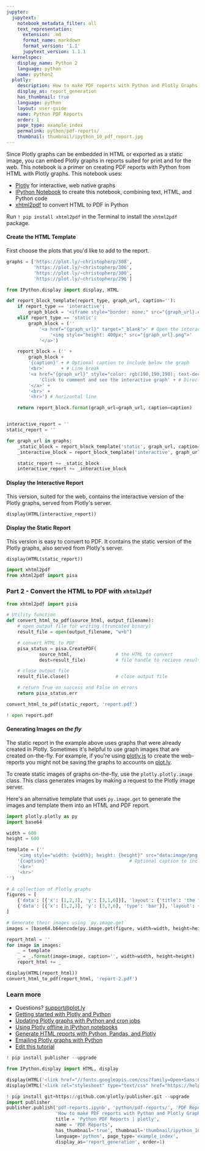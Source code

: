 ```yaml
---
jupyter:
  jupytext:
    notebook_metadata_filter: all
    text_representation:
      extension: .md
      format_name: markdown
      format_version: '1.1'
      jupytext_version: 1.1.1
  kernelspec:
    display_name: Python 2
    language: python
    name: python2
  plotly:
    description: How to make PDF reports with Python and Plotly Graphs.
    display_as: report_generation
    has_thumbnail: true
    language: python
    layout: user-guide
    name: Python PDF Reports
    order: 1
    page_type: example_index
    permalink: python/pdf-reports/
    thumbnail: thumbnail/ipython_10_pdf_report.jpg
---
```


Since Plotly graphs can be embedded in HTML or exported as a static image, you can embed Plotly graphs in reports suited for print and for the web. This notebook is a primer on creating PDF reports with Python from HTML with Plotly graphs. This notebook uses:
- [Plotly](https://plot.ly/python/) for interactive, web native graphs
- [IPython Notebook](https://plot.ly/ipython-notebooks) to create this notebook, combining text, HTML, and Python code
- [xhtml2pdf](https://github.com/chrisglass/xhtml2pdf/tree/master/doc) to convert HTML to PDF in Python

Run `! pip install xhtml2pdf` in the Terminal to install the `xhtml2pdf` package.


#### Create the HTML Template
First choose the plots that you'd like to add to the report.

```python
graphs = ['https://plot.ly/~christopherp/308',
          'https://plot.ly/~christopherp/306',
          'https://plot.ly/~christopherp/300',
          'https://plot.ly/~christopherp/296']
```

```python
from IPython.display import display, HTML

def report_block_template(report_type, graph_url, caption=''):
    if report_type == 'interactive':
        graph_block = '<iframe style="border: none;" src="{graph_url}.embed" width="100%" height="600px"></iframe>'
    elif report_type == 'static':
        graph_block = (''
            '<a href="{graph_url}" target="_blank">' # Open the interactive graph when you click on the image
                '<img style="height: 400px;" src="{graph_url}.png">'
            '</a>')

    report_block = ('' +
        graph_block +
        '{caption}' + # Optional caption to include below the graph
        '<br>'      + # Line break
        '<a href="{graph_url}" style="color: rgb(190,190,190); text-decoration: none; font-weight: 200;" target="_blank">'+
            'Click to comment and see the interactive graph' + # Direct readers to Plotly for commenting, interactive graph
        '</a>' +
        '<br>' +
        '<hr>') # horizontal line

    return report_block.format(graph_url=graph_url, caption=caption)


interactive_report = ''
static_report = ''

for graph_url in graphs:
    _static_block = report_block_template('static', graph_url, caption='')
    _interactive_block = report_block_template('interactive', graph_url, caption='')

    static_report += _static_block
    interactive_report += _interactive_block
```

#### Display the Interactive Report

This version, suited for the web, contains the interactive version of the Plotly graphs, served from Plotly's server.

```python
display(HTML(interactive_report))
```

#### Display the Static Report
This version is easy to convert to PDF. It contains the static version of the Plotly graphs, also served from Plotly's server.

```python
display(HTML(static_report))
```

```python
import xhtml2pdf
from xhtml2pdf import pisa
```

### Part 2 - Convert the HTML to PDF with `xhtml2pdf`

```python
from xhtml2pdf import pisa

# Utility function
def convert_html_to_pdf(source_html, output_filename):
    # open output file for writing (truncated binary)
    result_file = open(output_filename, "w+b")

    # convert HTML to PDF
    pisa_status = pisa.CreatePDF(
            source_html,                # the HTML to convert
            dest=result_file)           # file handle to recieve result

    # close output file
    result_file.close()                 # close output file

    # return True on success and False on errors
    return pisa_status.err

convert_html_to_pdf(static_report, 'report.pdf')

! open report.pdf
```

#### Generating Images *on the fly*


The static report in the example above uses graphs that were already created in Plotly. Sometimes it's helpful to use graph images that are created on-the-fly. For example, if you're using [plotly.js](https://plot.ly/javascript-graphing-library) to create the web-reports you might not be saving the graphs to accounts on [plot.ly](https://plot.ly).

To create static images of graphs on-the-fly, use the `plotly.plotly.image` class. This class generates images by making a request to the Plotly image server.

Here's an alternative template that uses `py.image.get` to generate the images and template them into an HTML and PDF report.

```python
import plotly.plotly as py
import base64

width = 600
height = 600

template = (''
    '<img style="width: {width}; height: {height}" src="data:image/png;base64,{image}">'
    '{caption}'                              # Optional caption to include below the graph
    '<br>'
    '<hr>'
'')

# A collection of Plotly graphs
figures = [
    {'data': [{'x': [1,2,3], 'y': [3,1,6]}], 'layout': {'title': 'the first graph'}},
    {'data': [{'x': [1,2,3], 'y': [3,7,6], 'type': 'bar'}], 'layout': {'title': 'the second graph'}}
]

# Generate their images using `py.image.get`
images = [base64.b64encode(py.image.get(figure, width=width, height=height)).decode('utf-8') for figure in figures]

report_html = ''
for image in images:
    _ = template
    _ = _.format(image=image, caption='', width=width, height=height)
    report_html += _

display(HTML(report_html))
convert_html_to_pdf(report_html, 'report-2.pdf')
```

### Learn more
- Questions? <support@plot.ly>
- [Getting started with Plotly and Python](https://plot.ly/python/getting-started)
- [Updating Plotly graphs with Python and cron jobs](http://moderndata.plot.ly/update-plotly-charts-with-cron-jobs-and-python/)
- [Using Plotly offline in IPython notebooks](https://plot.ly/python/offline)
- [Generate HTML reports with Python, Pandas, and Plotly](http://moderndata.plot.ly/generate-html-reports-with-python-pandas-and-plotly/)
- [Emailing Plotly graphs with Python](https://plot.ly/python/email-reports/)
- [Edit this tutorial](https://github.com/plotly/documentation/tree/gh-pages)

```python
! pip install publisher --upgrade

from IPython.display import HTML, display

display(HTML('<link href="//fonts.googleapis.com/css?family=Open+Sans:600,400,300,200|Inconsolata|Ubuntu+Mono:400,700" rel="stylesheet" type="text/css" />'))
display(HTML('<link rel="stylesheet" type="text/css" href="https://help.plot.ly/documentation/all_static/css/ipython-notebook-custom.css">'))

! pip install git+https://github.com/plotly/publisher.git --upgrade
import publisher
publisher.publish('pdf-reports.ipynb', 'python/pdf-reports/', 'PDF Reports'
                  'How to make PDF reports with Python and Plotly Graphs.',
                  title = 'Python PDF Reports | plotly',
                  name = 'PDF Reports',
                  has_thumbnail='true', thumbnail='thumbnail/ipython_10_pdf_report.jpg',
                  language='python', page_type='example_index',
                  display_as='report_generation', order=1)
```